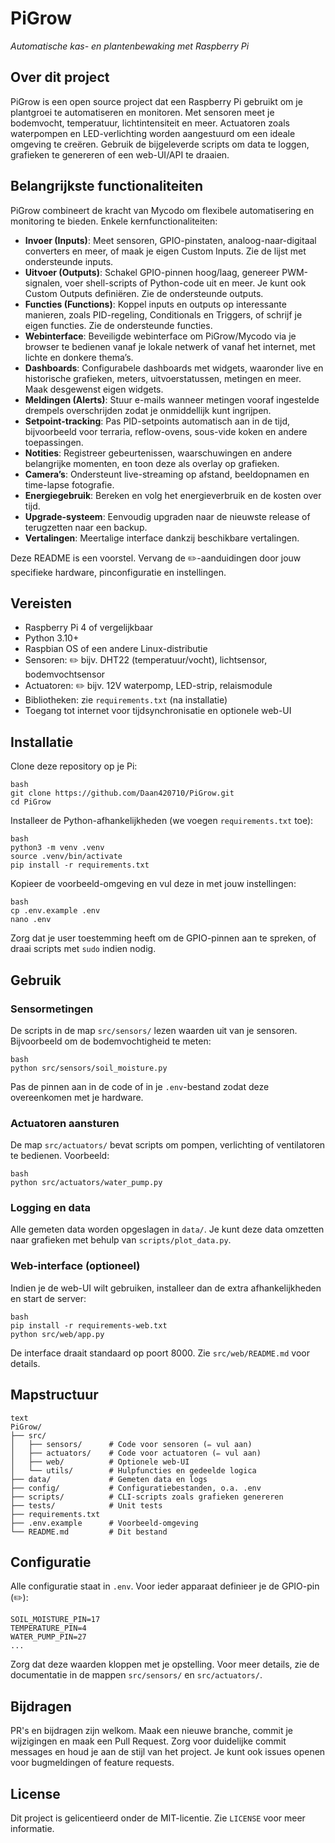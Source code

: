 # PiGrow

*Automatische kas- en plantenbewaking met Raspberry Pi*

## Over dit project

PiGrow is een open source project dat een Raspberry Pi gebruikt om je plantgroei te automatiseren en monitoren. Met sensoren meet je bodemvocht, temperatuur, lichtintensiteit en meer. Actuatoren zoals waterpompen en LED-verlichting worden aangestuurd om een ideale omgeving te creëren. Gebruik de bijgeleverde scripts om data te loggen, grafieken te genereren of een web-UI/API te draaien.
## Belangrijkste functionaliteiten

PiGrow combineert de kracht van Mycodo om flexibele automatisering en monitoring te bieden. Enkele kernfunctionaliteiten:

- **Invoer (Inputs)**: Meet sensoren, GPIO-pinstaten, analoog-naar-digitaal converters en meer, of maak je eigen Custom Inputs. Zie de lijst met ondersteunde inputs.
- **Uitvoer (Outputs)**: Schakel GPIO-pinnen hoog/laag, genereer PWM-signalen, voer shell-scripts of Python-code uit en meer. Je kunt ook Custom Outputs definiëren. Zie de ondersteunde outputs.
- **Functies (Functions)**: Koppel inputs en outputs op interessante manieren, zoals PID-regeling, Conditionals en Triggers, of schrijf je eigen functies. Zie de ondersteunde functies.
- **Webinterface**: Beveiligde webinterface om PiGrow/Mycodo via je browser te bedienen vanaf je lokale netwerk of vanaf het internet, met lichte en donkere thema’s.
- **Dashboards**: Configurabele dashboards met widgets, waaronder live en historische grafieken, meters, uitvoerstatussen, metingen en meer. Maak desgewenst eigen widgets.
- **Meldingen (Alerts)**: Stuur e-mails wanneer metingen vooraf ingestelde drempels overschrijden zodat je onmiddellijk kunt ingrijpen.
- **Setpoint-tracking**: Pas PID-setpoints automatisch aan in de tijd, bijvoorbeeld voor terraria, reflow-ovens, sous-vide koken en andere toepassingen.
- **Notities**: Registreer gebeurtenissen, waarschuwingen en andere belangrijke momenten, en toon deze als overlay op grafieken.
- **Camera’s**: Ondersteunt live-streaming op afstand, beeldopnamen en time-lapse fotografie.
- **Energiegebruik**: Bereken en volg het energieverbruik en de kosten over tijd.
- **Upgrade-systeem**: Eenvoudig upgraden naar de nieuwste release of terugzetten naar een backup.
- **Vertalingen**: Meertalige interface dankzij beschikbare vertalingen.


Deze README is een voorstel. Vervang de ✏️-aanduidingen door jouw specifieke hardware, pinconfiguratie en instellingen.

## Vereisten

- Raspberry Pi 4 of vergelijkbaar
- Python 3.10+
- Raspbian OS of een andere Linux-distributie
- Sensoren: ✏️ bijv. DHT22 (temperatuur/vocht), lichtsensor, bodemvochtsensor
- Actuatoren: ✏️ bijv. 12V waterpomp, LED-strip, relaismodule
- Bibliotheken: zie `requirements.txt` (na installatie)
- Toegang tot internet voor tijdsynchronisatie en optionele web-UI

## Installatie

Clone deze repository op je Pi:

```
bash
git clone https://github.com/Daan420710/PiGrow.git
cd PiGrow
```

Installeer de Python-afhankelijkheden (we voegen `requirements.txt` toe):

```
bash
python3 -m venv .venv
source .venv/bin/activate
pip install -r requirements.txt
```

Kopieer de voorbeeld-omgeving en vul deze in met jouw instellingen:

```
bash
cp .env.example .env
nano .env
```

Zorg dat je user toestemming heeft om de GPIO-pinnen aan te spreken, of draai scripts met `sudo` indien nodig.

## Gebruik

### Sensormetingen

De scripts in de map `src/sensors/` lezen waarden uit van je sensoren. Bijvoorbeeld om de bodemvochtigheid te meten:

```
bash
python src/sensors/soil_moisture.py
```

Pas de pinnen aan in de code of in je `.env`-bestand zodat deze overeenkomen met je hardware.

### Actuatoren aansturen

De map `src/actuators/` bevat scripts om pompen, verlichting of ventilatoren te bedienen. Voorbeeld:

```
bash
python src/actuators/water_pump.py
```

### Logging en data

Alle gemeten data worden opgeslagen in `data/`. Je kunt deze data omzetten naar grafieken met behulp van `scripts/plot_data.py`.

### Web-interface (optioneel)

Indien je de web-UI wilt gebruiken, installeer dan de extra afhankelijkheden en start de server:

```
bash
pip install -r requirements-web.txt
python src/web/app.py
```

De interface draait standaard op poort 8000. Zie `src/web/README.md` voor details.

## Mapstructuur

```
text
PiGrow/
├── src/
│   ├── sensors/      # Code voor sensoren (✏️ vul aan)
│   ├── actuators/    # Code voor actuatoren (✏️ vul aan)
│   ├── web/          # Optionele web-UI
│   └── utils/        # Hulpfuncties en gedeelde logica
├── data/             # Gemeten data en logs
├── config/           # Configuratiebestanden, o.a. .env
├── scripts/          # CLI-scripts zoals grafieken genereren
├── tests/            # Unit tests
├── requirements.txt
├── .env.example      # Voorbeeld-omgeving
└── README.md         # Dit bestand
```

## Configuratie

Alle configuratie staat in `.env`. Voor ieder apparaat definieer je de GPIO-pin (✏️):

```
SOIL_MOISTURE_PIN=17
TEMPERATURE_PIN=4
WATER_PUMP_PIN=27
...
```

Zorg dat deze waarden kloppen met je opstelling. Voor meer details, zie de documentatie in de mappen `src/sensors/` en `src/actuators/`.

## Bijdragen

PR's en bijdragen zijn welkom. Maak een nieuwe branche, commit je wijzigingen en maak een Pull Request. Zorg voor duidelijke commit messages en houd je aan de stijl van het project. Je kunt ook issues openen voor bugmeldingen of feature requests.

## License

Dit project is gelicentieerd onder de MIT-licentie. Zie `LICENSE` voor meer informatie.
